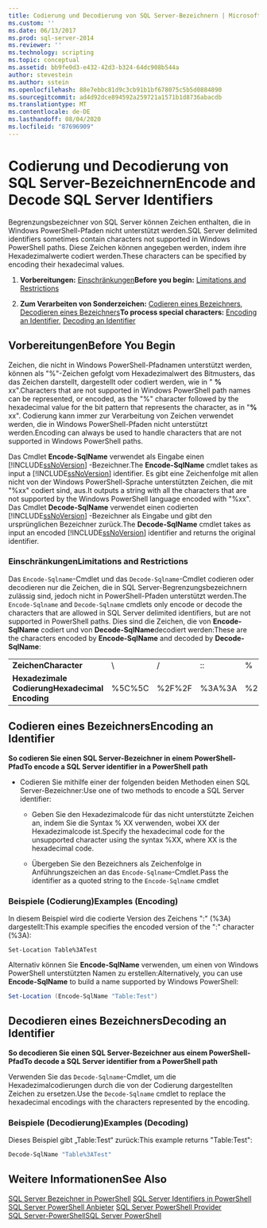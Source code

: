 ```yaml
---
title: Codierung und Decodierung von SQL Server-Bezeichnern | Microsoft-Dokumentation
ms.custom: ''
ms.date: 06/13/2017
ms.prod: sql-server-2014
ms.reviewer: ''
ms.technology: scripting
ms.topic: conceptual
ms.assetid: bb9fe0d3-e432-42d3-b324-64dc908b544a
author: stevestein
ms.author: sstein
ms.openlocfilehash: 88e7ebbc81d9c3cb91b1bf678075c5b5d0884890
ms.sourcegitcommit: ad4d92dce894592a259721a1571b1d8736abacdb
ms.translationtype: MT
ms.contentlocale: de-DE
ms.lasthandoff: 08/04/2020
ms.locfileid: "87696909"
---
```

# <a name="encode-and-decode-sql-server-identifiers"></a><span data-ttu-id="8c7c2-102">Codierung und Decodierung von SQL Server-Bezeichnern</span><span class="sxs-lookup"><span data-stu-id="8c7c2-102">Encode and Decode SQL Server Identifiers</span></span>
  <span data-ttu-id="8c7c2-103">Begrenzungsbezeichner von SQL Server können Zeichen enthalten, die in Windows PowerShell-Pfaden nicht unterstützt werden.</span><span class="sxs-lookup"><span data-stu-id="8c7c2-103">SQL Server delimited identifiers sometimes contain characters not supported in Windows PowerShell paths.</span></span> <span data-ttu-id="8c7c2-104">Diese Zeichen können angegeben werden, indem ihre Hexadezimalwerte codiert werden.</span><span class="sxs-lookup"><span data-stu-id="8c7c2-104">These characters can be specified by encoding their hexadecimal values.</span></span>  
  
1.  <span data-ttu-id="8c7c2-105">**Vorbereitungen:**  [Einschränkungen](#LimitationsRestrictions)</span><span class="sxs-lookup"><span data-stu-id="8c7c2-105">**Before you begin:**  [Limitations and Restrictions](#LimitationsRestrictions)</span></span>  
  
2.  <span data-ttu-id="8c7c2-106">**Zum Verarbeiten von Sonderzeichen:**  [Codieren eines Bezeichners](#EncodeIdent), [Decodieren eines Bezeichners](#DecodeIdent)</span><span class="sxs-lookup"><span data-stu-id="8c7c2-106">**To process special characters:**  [Encoding an Identifier](#EncodeIdent), [Decoding an Identifier](#DecodeIdent)</span></span>  
  
## <a name="before-you-begin"></a><span data-ttu-id="8c7c2-107">Vorbereitungen</span><span class="sxs-lookup"><span data-stu-id="8c7c2-107">Before You Begin</span></span>  
 <span data-ttu-id="8c7c2-108">Zeichen, die nicht in Windows PowerShell-Pfadnamen unterstützt werden, können als "%"-Zeichen gefolgt vom Hexadezimalwert des Bitmusters, das das Zeichen darstellt, dargestellt oder codiert werden, wie in " **%** xx".</span><span class="sxs-lookup"><span data-stu-id="8c7c2-108">Characters that are not supported in Windows PowerShell path names can be represented, or encoded, as the "%" character followed by the hexadecimal value for the bit pattern that represents the character, as in "**%** xx".</span></span> <span data-ttu-id="8c7c2-109">Codierung kann immer zur Verarbeitung von Zeichen verwendet werden, die in Windows PowerShell-Pfaden nicht unterstützt werden.</span><span class="sxs-lookup"><span data-stu-id="8c7c2-109">Encoding can always be used to handle characters that are not supported in Windows PowerShell paths.</span></span>  
  
 <span data-ttu-id="8c7c2-110">Das Cmdlet **Encode-SqlName** verwendet als Eingabe einen [!INCLUDE[ssNoVersion](../includes/ssnoversion-md.md)] -Bezeichner.</span><span class="sxs-lookup"><span data-stu-id="8c7c2-110">The **Encode-SqlName** cmdlet takes as input a [!INCLUDE[ssNoVersion](../includes/ssnoversion-md.md)] identifier.</span></span> <span data-ttu-id="8c7c2-111">Es gibt eine Zeichenfolge mit allen nicht von der Windows PowerShell-Sprache unterstützten Zeichen, die mit "%xx" codiert sind, aus.</span><span class="sxs-lookup"><span data-stu-id="8c7c2-111">It outputs a string with all the characters that are not supported by the Windows PowerShell language encoded with "%xx".</span></span> <span data-ttu-id="8c7c2-112">Das Cmdlet **Decode-SqlName** verwendet einen codierten [!INCLUDE[ssNoVersion](../includes/ssnoversion-md.md)] -Bezeichner als Eingabe und gibt den ursprünglichen Bezeichner zurück.</span><span class="sxs-lookup"><span data-stu-id="8c7c2-112">The **Decode-SqlName** cmdlet takes as input an encoded [!INCLUDE[ssNoVersion](../includes/ssnoversion-md.md)] identifier and returns the original identifier.</span></span>  
  
###  <a name="limitations-and-restrictions"></a><a name="LimitationsRestrictions"></a> <span data-ttu-id="8c7c2-113">Einschränkungen</span><span class="sxs-lookup"><span data-stu-id="8c7c2-113">Limitations and Restrictions</span></span>  
 <span data-ttu-id="8c7c2-114">Das `Encode-Sqlname`-Cmdlet und das `Decode-Sqlname`-Cmdlet codieren oder decodieren nur die Zeichen, die in SQL Server-Begrenzungsbezeichnern zulässig sind, jedoch nicht in PowerShell-Pfaden unterstützt werden.</span><span class="sxs-lookup"><span data-stu-id="8c7c2-114">The `Encode-Sqlname` and `Decode-Sqlname` cmdlets only encode or decode the characters that are allowed in SQL Server delimited identifiers, but are not supported in PowerShell paths.</span></span> <span data-ttu-id="8c7c2-115">Dies sind die Zeichen, die von **Encode-SqlName** codiert und von **Decode-SqlName**decodiert werden:</span><span class="sxs-lookup"><span data-stu-id="8c7c2-115">These are the characters encoded by **Encode-SqlName** and decoded by **Decode-SqlName**:</span></span>  
  
|||||||||||||  
|-|-|-|-|-|-|-|-|-|-|-|-|  
|<span data-ttu-id="8c7c2-116">**Zeichen**</span><span class="sxs-lookup"><span data-stu-id="8c7c2-116">**Character**</span></span>|\ |/|<span data-ttu-id="8c7c2-117">:</span><span class="sxs-lookup"><span data-stu-id="8c7c2-117">:</span></span>|%|\<|>|*|<span data-ttu-id="8c7c2-118">?</span><span class="sxs-lookup"><span data-stu-id="8c7c2-118">?</span></span>|<span data-ttu-id="8c7c2-119">[</span><span class="sxs-lookup"><span data-stu-id="8c7c2-119">[</span></span>|<span data-ttu-id="8c7c2-120">]</span><span class="sxs-lookup"><span data-stu-id="8c7c2-120">]</span></span>|<span data-ttu-id="8c7c2-121">&#124;</span><span class="sxs-lookup"><span data-stu-id="8c7c2-121">&#124;</span></span>|  
|<span data-ttu-id="8c7c2-122">**Hexadezimale Codierung**</span><span class="sxs-lookup"><span data-stu-id="8c7c2-122">**Hexadecimal Encoding**</span></span>|<span data-ttu-id="8c7c2-123">%5C</span><span class="sxs-lookup"><span data-stu-id="8c7c2-123">%5C</span></span>|<span data-ttu-id="8c7c2-124">%2F</span><span class="sxs-lookup"><span data-stu-id="8c7c2-124">%2F</span></span>|<span data-ttu-id="8c7c2-125">%3A</span><span class="sxs-lookup"><span data-stu-id="8c7c2-125">%3A</span></span>|<span data-ttu-id="8c7c2-126">%25</span><span class="sxs-lookup"><span data-stu-id="8c7c2-126">%25</span></span>|<span data-ttu-id="8c7c2-127">%3C</span><span class="sxs-lookup"><span data-stu-id="8c7c2-127">%3C</span></span>|<span data-ttu-id="8c7c2-128">%3E</span><span class="sxs-lookup"><span data-stu-id="8c7c2-128">%3E</span></span>|<span data-ttu-id="8c7c2-129">%2A</span><span class="sxs-lookup"><span data-stu-id="8c7c2-129">%2A</span></span>|<span data-ttu-id="8c7c2-130">%3F</span><span class="sxs-lookup"><span data-stu-id="8c7c2-130">%3F</span></span>|<span data-ttu-id="8c7c2-131">%5B</span><span class="sxs-lookup"><span data-stu-id="8c7c2-131">%5B</span></span>|<span data-ttu-id="8c7c2-132">%5D</span><span class="sxs-lookup"><span data-stu-id="8c7c2-132">%5D</span></span>|<span data-ttu-id="8c7c2-133">%7C</span><span class="sxs-lookup"><span data-stu-id="8c7c2-133">%7C</span></span>|  
  
##  <a name="encoding-an-identifier"></a><a name="EncodeIdent"></a> <span data-ttu-id="8c7c2-134">Codieren eines Bezeichners</span><span class="sxs-lookup"><span data-stu-id="8c7c2-134">Encoding an Identifier</span></span>  
 <span data-ttu-id="8c7c2-135">**So codieren Sie einen SQL Server-Bezeichner in einem PowerShell-Pfad**</span><span class="sxs-lookup"><span data-stu-id="8c7c2-135">**To encode a SQL Server identifier in a PowerShell path**</span></span>  
  
-   <span data-ttu-id="8c7c2-136">Codieren Sie mithilfe einer der folgenden beiden Methoden einen SQL Server-Bezeichner:</span><span class="sxs-lookup"><span data-stu-id="8c7c2-136">Use one of two methods to encode a SQL Server identifier:</span></span>  
  
    -   <span data-ttu-id="8c7c2-137">Geben Sie den Hexadezimalcode für das nicht unterstützte Zeichen an, indem Sie die Syntax % XX verwenden, wobei XX der Hexadezimalcode ist.</span><span class="sxs-lookup"><span data-stu-id="8c7c2-137">Specify the hexadecimal code for the unsupported character using the syntax %XX, where XX is the hexadecimal code.</span></span>  
  
    -   <span data-ttu-id="8c7c2-138">Übergeben Sie den Bezeichners als Zeichenfolge in Anführungszeichen an das `Encode-Sqlname`-Cmdlet.</span><span class="sxs-lookup"><span data-stu-id="8c7c2-138">Pass the identifier as a quoted string to the `Encode-Sqlname` cmdlet</span></span>  
  
### <a name="examples-encoding"></a><span data-ttu-id="8c7c2-139">Beispiele (Codierung)</span><span class="sxs-lookup"><span data-stu-id="8c7c2-139">Examples (Encoding)</span></span>  
 <span data-ttu-id="8c7c2-140">In diesem Beispiel wird die codierte Version des Zeichens ":" (%3A) dargestellt:</span><span class="sxs-lookup"><span data-stu-id="8c7c2-140">This example specifies the encoded version of the ":" character (%3A):</span></span>  
  
```  
Set-Location Table%3ATest  
```  
  
 <span data-ttu-id="8c7c2-141">Alternativ können Sie **Encode-SqlName** verwenden, um einen von Windows PowerShell unterstützten Namen zu erstellen:</span><span class="sxs-lookup"><span data-stu-id="8c7c2-141">Alternatively, you can use **Encode-SqlName** to build a name supported by Windows PowerShell:</span></span>  
  
```powershell
Set-Location (Encode-SqlName "Table:Test")  
```  
  
##  <a name="decoding-an-identifier"></a><a name="DecodeIdent"></a> <span data-ttu-id="8c7c2-142">Decodieren eines Bezeichners</span><span class="sxs-lookup"><span data-stu-id="8c7c2-142">Decoding an Identifier</span></span>  
 <span data-ttu-id="8c7c2-143">**So decodieren Sie einen SQL Server-Bezeichner aus einem PowerShell-Pfad**</span><span class="sxs-lookup"><span data-stu-id="8c7c2-143">**To decode a SQL Server identifier from a PowerShell path**</span></span>  
  
 <span data-ttu-id="8c7c2-144">Verwenden Sie das `Decode-Sqlname`-Cmdlet, um die Hexadezimalcodierungen durch die von der Codierung dargestellten Zeichen zu ersetzen.</span><span class="sxs-lookup"><span data-stu-id="8c7c2-144">Use the `Decode-Sqlname` cmdlet to replace the hexadecimal encodings with the characters represented by the encoding.</span></span>  
  
### <a name="examples-decoding"></a><span data-ttu-id="8c7c2-145">Beispiele (Decodierung)</span><span class="sxs-lookup"><span data-stu-id="8c7c2-145">Examples (Decoding)</span></span>  
 <span data-ttu-id="8c7c2-146">Dieses Beispiel gibt „Table:Test“ zurück:</span><span class="sxs-lookup"><span data-stu-id="8c7c2-146">This example returns "Table:Test":</span></span>  
  
```powershell
Decode-SqlName "Table%3ATest"  
```  
  
## <a name="see-also"></a><span data-ttu-id="8c7c2-147">Weitere Informationen</span><span class="sxs-lookup"><span data-stu-id="8c7c2-147">See Also</span></span>  
 <span data-ttu-id="8c7c2-148">[SQL Server Bezeichner in PowerShell](sql-server-identifiers-in-powershell.md) </span><span class="sxs-lookup"><span data-stu-id="8c7c2-148">[SQL Server Identifiers in PowerShell](sql-server-identifiers-in-powershell.md) </span></span>  
 <span data-ttu-id="8c7c2-149">[SQL Server PowerShell Anbieter](sql-server-powershell-provider.md) </span><span class="sxs-lookup"><span data-stu-id="8c7c2-149">[SQL Server PowerShell Provider](sql-server-powershell-provider.md) </span></span>  
 [<span data-ttu-id="8c7c2-150">SQL Server-PowerShell</span><span class="sxs-lookup"><span data-stu-id="8c7c2-150">SQL Server PowerShell</span></span>](sql-server-powershell.md)  

